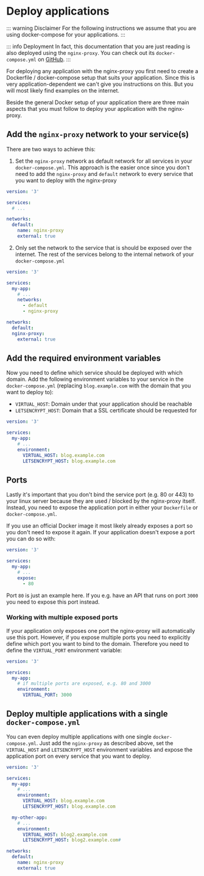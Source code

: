 # Deploy applications

::: warning Disclaimer
For the following instructions we assume that you are using docker-compose for your applications.
:::

::: info Deployment
In fact, this documentation that you are just reading is also deployed using the `nginx-proxy`. You can check out its `docker-compose.yml` on [GitHub](https://github.com/larsrickert/nginx-proxy/blob/docs/docker-compose.yml).
:::

For deploying any application with the nginx-proxy you first need to create a Dockerfile / docker-compose setup that suits your application. Since this is very application-dependent we can't give you instructions on this. But you will most likely find examples on the internet.

Beside the general Docker setup of your application there are three main aspects that you must follow to deploy your application with the nginx-proxy.

## Add the `nginx-proxy` network to your service(s)

There are two ways to achieve this:

1. Set the `nginx-proxy` network as default network for all services in your `docker-compose.yml`. This approach is the easier once since you don't need to add the `nginx-proxy` and `default` network to every service that you want to deploy with the nginx-proxy

```yml
version: '3'

services:
  # ...

networks:
  default:
    name: nginx-proxy
    external: true
```

2. Only set the network to the service that is should be exposed over the internet. The rest of the services belong to the internal network of your `docker-compose.yml`

```yml
version: '3'

services:
  my-app:
    # ...
    networks:
      - default
      - nginx-proxy

networks:
  default:
  nginx-proxy:
    external: true
```

## Add the required environment variables

Now you need to define which service should be deployed with which domain. Add the following environment variables to your service in the `docker-compose.yml` (replacing `blog.example.com` with the domain that you want to deploy to):

- `VIRTUAL_HOST`: Domain under that your application should be reachable
- `LETSENCRYPT_HOST`: Domain that a SSL certificate should be requested for

```yml
version: '3'

services:
  my-app:
    # ...
    environment:
      VIRTUAL_HOST: blog.example.com
      LETSENCRYPT_HOST: blog.example.com
```

## Ports

Lastly it's important that you don't bind the service port (e.g. 80 or 443) to your linux server because they are used / blocked by the nginx-proxy itself.
Instead, you need to expose the application port in either your `Dockerfile` or `docker-compose.yml`.

If you use an official Docker image it most likely already exposes a port so you don't need to expose it again. If your application doesn't expose a port you can do so with:

```yml
version: '3'

services:
  my-app:
    # ...
    expose:
      - 80
```

Port `80` is just an example here. If you e.g. have an API that runs on port `3000` you need to expose this port instead.

### Working with multiple exposed ports

If your application only exposes one port the nginx-proxy will automatically use this port. However, if you expose multiple ports you need to explicitly define which port you want to bind to the domain. Therefore you need to define the `VIRTUAL_PORT` environment variable:

```yml
version: '3'

services:
  my-app:
    # if multiple ports are exposed, e.g. 80 and 3000
    environment:
      VIRTUAL_PORT: 3000
```

## Deploy multiple applications with a single `docker-compose.yml`

You can even deploy multiple applications with one single `docker-compose.yml`. Just add the `nginx-proxy` as described above, set the `VIRTUAL_HOST` and `LETSENCRYPT_HOST` environment variables and expose the application port on every service that you want to deploy.

```yml
version: '3'

services:
  my-app:
    # ...
    environment:
      VIRTUAL_HOST: blog.example.com
      LETSENCRYPT_HOST: blog.example.com

  my-other-app:
    # ...
    environment:
      VIRTUAL_HOST: blog2.example.com
      LETSENCRYPT_HOST: blog2.example.com#

networks:
  default:
    name: nginx-proxy
    external: true
```
